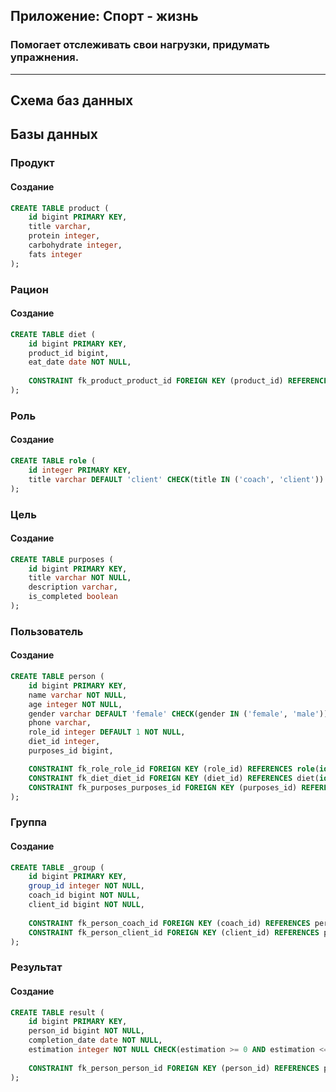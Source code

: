 ## Приложение: Спорт - жизнь
### Помогает отслеживать свои нагрузки, придумать упражнения.

---

## Схема баз данных


## Базы данных
### Продукт
#### Создание
```sql
CREATE TABLE product (
	id bigint PRIMARY KEY,
	title varchar,
	protein integer,
	carbohydrate integer,
	fats integer
);
```

### Рацион
#### Создание
```sql
CREATE TABLE diet (
	id bigint PRIMARY KEY,
	product_id bigint,
	eat_date date NOT NULL,
	
	CONSTRAINT fk_product_product_id FOREIGN KEY (product_id) REFERENCES product(id)
);
```

### Роль
#### Создание
```sql
CREATE TABLE role (
	id integer PRIMARY KEY,
	title varchar DEFAULT 'client' CHECK(title IN ('coach', 'client'))
);
```

### Цель
#### Создание
```sql
CREATE TABLE purposes (
	id bigint PRIMARY KEY,
	title varchar NOT NULL,
	description varchar,
	is_completed boolean
);
```

### Пользователь
#### Создание
```sql
CREATE TABLE person (
	id bigint PRIMARY KEY,
	name varchar NOT NULL,
	age integer NOT NULL,
	gender varchar DEFAULT 'female' CHECK(gender IN ('female', 'male')),
	phone varchar,
	role_id integer DEFAULT 1 NOT NULL,
	diet_id integer,
	purposes_id bigint,

	CONSTRAINT fk_role_role_id FOREIGN KEY (role_id) REFERENCES role(id),
	CONSTRAINT fk_diet_diet_id FOREIGN KEY (diet_id) REFERENCES diet(id),
	CONSTRAINT fk_purposes_purposes_id FOREIGN KEY (purposes_id) REFERENCES purposes(id)
);
```

### Группа
#### Создание
```sql
CREATE TABLE _group (
	id bigint PRIMARY KEY,
	group_id integer NOT NULL,
	coach_id bigint NOT NULL,
	client_id bigint NOT NULL,
	
	CONSTRAINT fk_person_coach_id FOREIGN KEY (coach_id) REFERENCES person(id),
	CONSTRAINT fk_person_client_id FOREIGN KEY (client_id) REFERENCES person(id)
);
```

### Результат
#### Создание
```sql
CREATE TABLE result (
	id bigint PRIMARY KEY,
	person_id bigint NOT NULL,
	completion_date date NOT NULL,
	estimation integer NOT NULL CHECK(estimation >= 0 AND estimation <= 10),
	
	CONSTRAINT fk_person_person_id FOREIGN KEY (person_id) REFERENCES person(id)
);
```
